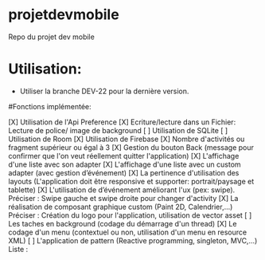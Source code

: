 # projetdevmobile
Repo du projet dev mobile

# Utilisation:
- Utiliser la branche DEV-22 pour la dernière version.


#Fonctions implémentée: 

[X] Utilisation de l'Api Preference
[X] Ecriture/lecture dans un Fichier: Lecture de police/ image de background
[ ] Utilisation de SQLite
[ ] Utilisation de Room
[X] Utilisation de Firebase
[X] Nombre d'activités ou fragment supérieur ou égal à 3
[X] Gestion du bouton Back (message pour confirmer que l'on veut réellement quitter l'application)
[X] L'affichage d'une liste avec son adapter
[X] L'affichage d'une liste avec un custom adapter (avec gestion d’événement)
[X] La pertinence d'utilisation des layouts (L'application doit être responsive et supporter: portrait/paysage et tablette)
[X] L'utilisation de d’événement améliorant l'ux (pex: swipe). Préciser : Swipe gauche et swipe  droite pour changer d'activity
[X] La réalisation de composant graphique custom (Paint 2D, Calendrier,...) Préciser : Création du logo pour l'application, utilisation de vector asset
[ ] Les taches en background (codage du démarrage d'un thread)
[X] Le codage d'un menu (contextuel ou non, utilisation d'un menu en resource XML)
[ ] L'application de pattern (Reactive programming, singleton, MVC,...) Liste :
